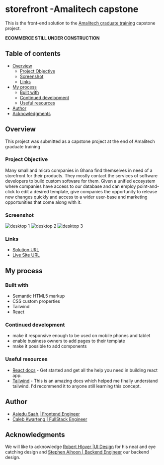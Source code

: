 # storefront -Amalitech capstone 

This is the front-end solution to the [Amalitech graduate training](https://amalitech.org/gtp/) capstone project.

<strong>ECOMMERCE STILL UNDER CONSTRUCTION</strong>

## Table of contents

- [Overview](#overview)
  - [Project Objective](#project-objective)
  - [Screenshot](#screenshot)
  - [Links](#links)
- [My process](#my-process)
  - [Built with](#built-with)
  - [Continued development](#continued-development)
  - [Useful resources](#useful-resources)
- [Author](#author)
- [Acknowledgments](#acknowledgments)



## Overview
This project was submitted as a capstone project at the end of Amalitech graduate training
### Project Objective

Many small and micro companies in Ghana find themselves in need of a storefront for
their products. They mostly contact the services of software developers to build custom
software for them.
Given a unified ecosystem where companies have access to our database and can
employ point-and-click to edit a desired template, give companies the opportunity to
release new changes quickly and access to a wider user-base and marketing
opportunities that come along with it.

### Screenshot

<img src='./src/assets/images/Blog/Desktop - 1.png' alt='desktop 1'>
<img src='./src/assets/images/Blog/Desktop - 5.png' alt='desktop 2'>
<img src='./src/assets/images/Blog/Desktop - 2.jpg' alt='desktop 3'>


### Links

- [Solution URL](https://github.com/Amali-Tech/storefront-capstone-frontend)
- [Live Site URL](https://amalistore.netlify.app/)

## My process

### Built with

- Semantic HTML5 markup
- CSS custom properties
- Tailwind
- React

### Continued development

- make it responsive enough to be used on mobile phones and tablet
- enable business owners to add pages to their template
- make it possible to add components

### Useful resources

- [React docs](https://reactjs.org/docs/getting-started.html) - Get started and get all the help you need in building react app.
- [Tailwind](https://tailwindcss.com/docs) - This is an amazing docs which helped me finally understand tailwind. I'd recommend it to anyone still learning this concept.



## Author

- [Asiedu  Saah | Frontend Engineer](https://github.com/amalisaah)
- [Caleb Kwarteng | FullStack Engineer](https://github.com/Caleb-Kwarteng)


## Acknowledgments

We will like to acknowledge [Robert Hlover |UI Design](https://github.com/rhlovor) for his neat and eye catching design and [Stephen Aihoon | Backend Engineer](https://github.com/aihoon01) our backend design.



